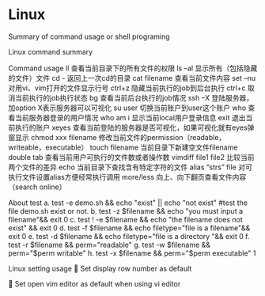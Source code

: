 # Linux
Summary of command usage or shell programing

Linux command summary

Command   			usage
ll			查看当前目录下的所有文件的权限
ls –al			显示所有（包括隐藏的文件）文件
cd -			返回上一次cd的目录
cat filename 		查看当前文件内容
set –nu			对用vi、vim打开的文件显示行号
ctrl+z			隐藏当前执行的job到后台执行
ctrl+c			取消当前执行的job执行状态
bg			查看当前后台执行的job情况
ssh –X 			登陆服务器，加option X表示服务器可以可视化
su user			切换当前账户到user这个账户
who			查看当前服务器登录的用户情况
who am i		显示当前local用户登录信息
exit			退出当前执行的账户
xeyes			查看当前登陆的服务器是否可视化，如果可视化就有eyes弹窗显示
chmod  xxx filename	修改当前文件的permission（readable，writeable，executable）
touch filename		当前目录下新建空文件filename
double tab		查看当前用户可执行的文件数或者操作数
vimdiff file1 file2             比较当前两个文件的差异
echo 			当前目录下查找含有特定字符的文件
alias “strs” file 	对可执行文件设置alias方便经常执行调用
more/less		向上、向下翻页查看文件内容（search online）

About test
a.	test -e demo.sh && echo "exist" || echo "not exist" #test the file demo.sh exist or not.
b.	test -z $filename && echo "you must input a filename"&& exit 0
c.	test ! -e $filename && echo "the filename does not exist" && exit 0
d.	test -f $filename && echo filetype="file is a filename"&& exit 0
e.	test -d $filename && echo filetype="file is a directory "&& exit 0
f.	test -r $filename && perm="readable"
g.	test -w $filename && perm="$perm writable"
h.	test -x $filename && perm="$perm executable" 1

Linux setting usage
 Set display row number as default

 Set open vim editor  as default when using vi editor


